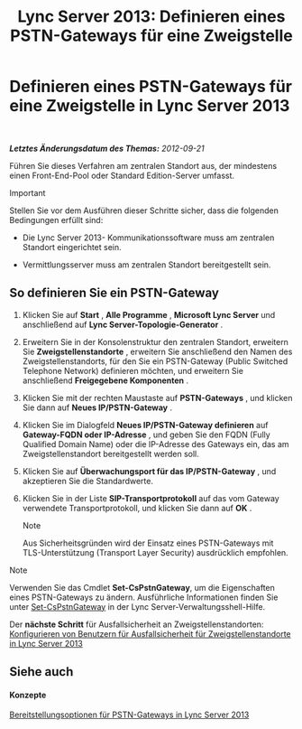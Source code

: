 ﻿---
title: 'Lync Server 2013: Definieren eines PSTN-Gateways für eine Zweigstelle'
TOCTitle: Definieren eines PSTN-Gateways für eine Zweigstelle
ms:assetid: 87be2fe2-1d56-4062-b430-439d4536414c
ms:mtpsurl: https://technet.microsoft.com/de-de/library/Gg398689(v=OCS.15)
ms:contentKeyID: 49294653
ms.date: 05/19/2016
mtps_version: v=OCS.15
ms.translationtype: HT
---

# Definieren eines PSTN-Gateways für eine Zweigstelle in Lync Server 2013

 

_**Letztes Änderungsdatum des Themas:** 2012-09-21_

Führen Sie dieses Verfahren am zentralen Standort aus, der mindestens einen Front-End-Pool oder Standard Edition-Server umfasst.


> [!IMPORTANT]
> Stellen Sie vor dem Ausführen dieser Schritte sicher, dass die folgenden Bedingungen erfüllt sind: 
> <UL>
> <LI>
> <P>Die Lync Server 2013- Kommunikationssoftware muss am zentralen Standort eingerichtet sein.</P>
> <LI>
> <P>Vermittlungsserver muss am zentralen Standort bereitgestellt sein.</P></LI></UL>



## So definieren Sie ein PSTN-Gateway

1.  Klicken Sie auf **Start** , **Alle Programme** , **Microsoft Lync Server** und anschließend auf **Lync Server-Topologie-Generator** .

2.  Erweitern Sie in der Konsolenstruktur den zentralen Standort, erweitern Sie **Zweigstellenstandorte** , erweitern Sie anschließend den Namen des Zweigstellenstandorts, für den Sie ein PSTN-Gateway (Public Switched Telephone Network) definieren möchten, und erweitern Sie anschließend **Freigegebene Komponenten** .

3.  Klicken Sie mit der rechten Maustaste auf **PSTN-Gateways** , und klicken Sie dann auf **Neues IP/PSTN-Gateway** .

4.  Klicken Sie im Dialogfeld **Neues IP/PSTN-Gateway definieren** auf **Gateway-FQDN oder IP-Adresse** , und geben Sie den FQDN (Fully Qualified Domain Name) oder die IP-Adresse des Gateways ein, das am Zweigstellenstandort bereitgestellt werden soll.

5.  Klicken Sie auf **Überwachungsport für das IP/PSTN-Gateway** , und akzeptieren Sie die Standardwerte.

6.  Klicken Sie in der Liste **SIP-Transportprotokoll** auf das vom Gateway verwendete Transportprotokoll, und klicken Sie dann auf **OK** .
    

    > [!NOTE]
    > Aus Sicherheitsgründen wird der Einsatz eines PSTN-Gateways mit TLS-Unterstützung (Transport Layer Security) ausdrücklich empfohlen.




> [!NOTE]
> Verwenden Sie das Cmdlet <STRONG>Set-CsPstnGateway</STRONG>, um die Eigenschaften eines PSTN-Gateways zu ändern. Ausführliche Informationen finden Sie unter <A href="https://docs.microsoft.com/en-us/powershell/module/skype/Set-CsPstnGateway">Set-CsPstnGateway</A> in der Lync Server-Verwaltungsshell-Hilfe.



Der **nächste Schritt** für Ausfallsicherheit an Zweigstellenstandorten: [Konfigurieren von Benutzern für Ausfallsicherheit für Zweigstellenstandorte in Lync Server 2013](lync-server-2013-configuring-users-for-branch-site-resiliency.md)

## Siehe auch

#### Konzepte

[Bereitstellungsoptionen für PSTN-Gateways in Lync Server 2013](lync-server-2013-pstn-gateway-deployment-options.md)

